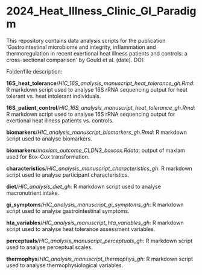 # 2024_Heat_Illness_Clinic_GI_Paradigm
This repository contains data analysis scripts for the publication 'Gastrointestinal microbiome and integrity, inflammation and thermoregulation in recent exertional heat illness patients and controls: a cross-sectional comparison' by Gould et al. (date). DOI: 

Folder/file description:  

**16S_heat_tolerance**/*HIC_16S_analysis_manuscript_heat_tolerance_gh.Rmd*: R markdown script used to analyse 16S rRNA sequencing output for heat tolerant vs. heat intolerant individuals.  

**16S_patient_control**/*HIC_16S_analysis_manuscript_heat_tolerance_gh.Rmd*: R markdown script used to analyse 16S rRNA sequencing output for exertional heat illness patients vs. controls.  

**biomarkers**/*HIC_analysis_manuscript_biomarkers_gh.Rmd*: R markdown script used to analyse biomarkers.  

**biomarkers**/*maxlam_outcome_CLDN3_boxcox.Rdata*: output of maxlam used for Box-Cox transformation.  

**characteristics**/*HIC_analysis_manuscript_characteristics_gh*: R markdown script used to analyse participant characteristics.  

**diet**/*HIC_analysis_diet_gh*: R markdown script used to analyse macronutrient intake.

**gi_symptoms**/*HIC_analysis_manuscript_gi_symptoms_gh*: R markdown script used to analyse gastrointestinal symptoms.

**hta_variables**/*HIC_analysis_manuscript_hta_variables_gh*: R markdown script used to analyse heat tolerance assessment variables.

**perceptuals**/*HIC_analysis_manuscript_perceptuals_gh*: R markdown script used to analyse perceptual scales.

**thermophys**/*HIC_analysis_manuscript_thermophys_gh*: R markdown script used to analyse thermophysiological variables.
